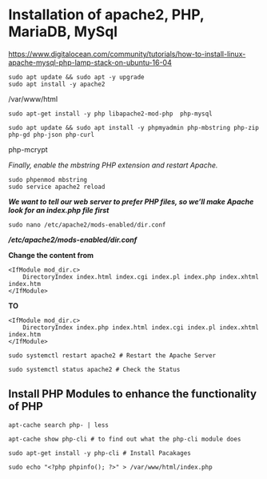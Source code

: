 # Installation of apache2, PHP, MariaDB, MySql #

https://www.digitalocean.com/community/tutorials/how-to-install-linux-apache-mysql-php-lamp-stack-on-ubuntu-16-04

```
sudo apt update && sudo apt -y upgrade
sudo apt install -y apache2
```
/var/www/html
```
sudo apt-get install -y php libapache2-mod-php  php-mysql
```
```
sudo apt update && sudo apt install -y phpmyadmin php-mbstring php-zip php-gd php-json php-curl
```
php-mcrypt

_Finally, enable the mbstring PHP extension and restart Apache._
```
sudo phpenmod mbstring
sudo service apache2 reload
```
**_We want to tell our web server to prefer PHP files, so we’ll make Apache look for an index.php file first_**

```
sudo nano /etc/apache2/mods-enabled/dir.conf
```

**_/etc/apache2/mods-enabled/dir.conf_**

**Change the content from**
```
<IfModule mod_dir.c>
    DirectoryIndex index.html index.cgi index.pl index.php index.xhtml index.htm
</IfModule>
```
**TO**
```
<IfModule mod_dir.c>
    DirectoryIndex index.php index.html index.cgi index.pl index.xhtml index.htm
</IfModule>
```
```
sudo systemctl restart apache2 # Restart the Apache Server
```

```
sudo systemctl status apache2 # Check the Status
```

## Install PHP Modules to enhance the functionality of PHP ##
```
apt-cache search php- | less
```

```
apt-cache show php-cli # to find out what the php-cli module does
```

```
sudo apt-get install -y php-cli # Install Pacakages
```

```
sudo echo "<?php phpinfo(); ?>" > /var/www/html/index.php
```
